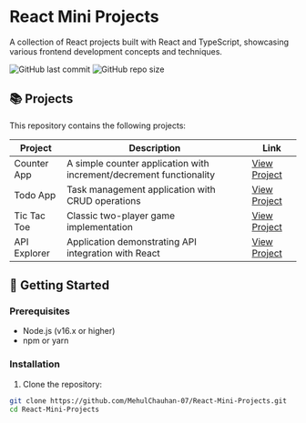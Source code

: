 # React Mini Projects

A collection of React projects built with React and TypeScript, showcasing various frontend development concepts and techniques.

![GitHub last commit](https://img.shields.io/github/last-commit/MehulChauhan-07/React-Mini-Projects)
![GitHub repo size](https://img.shields.io/github/repo-size/MehulChauhan-07/React-Mini-Projects)

## 📚 Projects

This repository contains the following projects:

| Project | Description | Link |
|---------|-------------|------|
| Counter App | A simple counter application with increment/decrement functionality | [View Project](/src/pages/CounterApp) |
| Todo App | Task management application with CRUD operations | [View Project](/src/pages/TodoApp) |
| Tic Tac Toe | Classic two-player game implementation | [View Project](/src/pages/TicTacToe) |
| API Explorer | Application demonstrating API integration with React | [View Project](/src/pages/ApiExplorer) |

## 🚀 Getting Started

### Prerequisites

- Node.js (v16.x or higher)
- npm or yarn

### Installation

1. Clone the repository:
```bash
git clone https://github.com/MehulChauhan-07/React-Mini-Projects.git
cd React-Mini-Projects